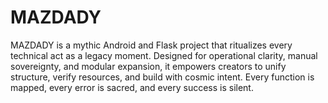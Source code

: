 # MAZDADY
MAZDADY is a mythic Android and Flask project that ritualizes every technical act as a legacy moment. Designed for operational clarity, manual sovereignty, and modular expansion, it empowers creators to unify structure, verify resources, and build with cosmic intent. Every function is mapped, every error is sacred, and every success is silent.
